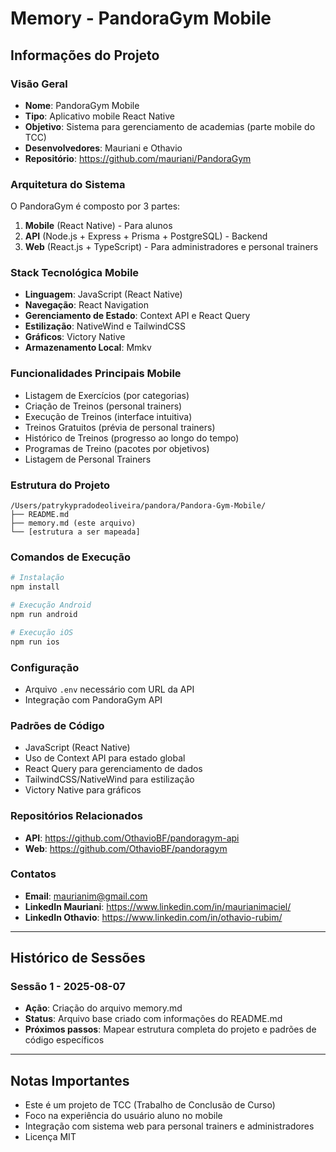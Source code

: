 # Memory - PandoraGym Mobile

## Informações do Projeto

### Visão Geral
- **Nome**: PandoraGym Mobile
- **Tipo**: Aplicativo mobile React Native
- **Objetivo**: Sistema para gerenciamento de academias (parte mobile do TCC)
- **Desenvolvedores**: Mauriani e Othavio
- **Repositório**: https://github.com/mauriani/PandoraGym

### Arquitetura do Sistema
O PandoraGym é composto por 3 partes:
1. **Mobile** (React Native) - Para alunos
2. **API** (Node.js + Express + Prisma + PostgreSQL) - Backend
3. **Web** (React.js + TypeScript) - Para administradores e personal trainers

### Stack Tecnológica Mobile
- **Linguagem**: JavaScript (React Native)
- **Navegação**: React Navigation
- **Gerenciamento de Estado**: Context API e React Query
- **Estilização**: NativeWind e TailwindCSS
- **Gráficos**: Victory Native
- **Armazenamento Local**: Mmkv

### Funcionalidades Principais Mobile
- Listagem de Exercícios (por categorias)
- Criação de Treinos (personal trainers)
- Execução de Treinos (interface intuitiva)
- Treinos Gratuitos (prévia de personal trainers)
- Histórico de Treinos (progresso ao longo do tempo)
- Programas de Treino (pacotes por objetivos)
- Listagem de Personal Trainers

### Estrutura do Projeto
```
/Users/patrykypradodeoliveira/pandora/Pandora-Gym-Mobile/
├── README.md
├── memory.md (este arquivo)
└── [estrutura a ser mapeada]
```

### Comandos de Execução
```bash
# Instalação
npm install

# Execução Android
npm run android

# Execução iOS
npm run ios
```

### Configuração
- Arquivo `.env` necessário com URL da API
- Integração com PandoraGym API

### Padrões de Código
- JavaScript (React Native)
- Uso de Context API para estado global
- React Query para gerenciamento de dados
- TailwindCSS/NativeWind para estilização
- Victory Native para gráficos

### Repositórios Relacionados
- **API**: https://github.com/OthavioBF/pandoragym-api
- **Web**: https://github.com/OthavioBF/pandoragym

### Contatos
- **Email**: maurianim@gmail.com
- **LinkedIn Mauriani**: https://www.linkedin.com/in/maurianimaciel/
- **LinkedIn Othavio**: https://www.linkedin.com/in/othavio-rubim/

---

## Histórico de Sessões

### Sessão 1 - 2025-08-07
- **Ação**: Criação do arquivo memory.md
- **Status**: Arquivo base criado com informações do README.md
- **Próximos passos**: Mapear estrutura completa do projeto e padrões de código específicos

---

## Notas Importantes
- Este é um projeto de TCC (Trabalho de Conclusão de Curso)
- Foco na experiência do usuário aluno no mobile
- Integração com sistema web para personal trainers e administradores
- Licença MIT
